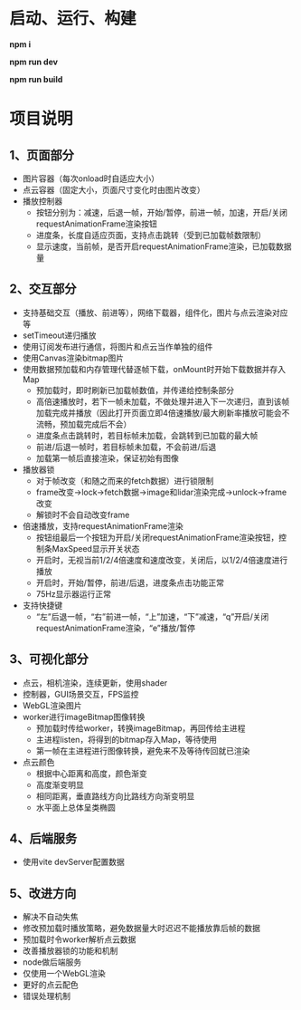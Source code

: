 # 启动、运行、构建
**npm i**

**npm run dev**

**npm run build**


# 项目说明
## 1、页面部分
- 图片容器（每次onload时自适应大小）
- 点云容器（固定大小，页面尺寸变化时由图片改变）
- 播放控制器
    - 按钮分别为：减速，后退一帧，开始/暂停，前进一帧，加速，开启/关闭requestAnimationFrame渲染按钮
    - 进度条，长度自适应页面，支持点击跳转（受到已加载帧数限制）
    - 显示速度，当前帧，是否开启requestAnimationFrame渲染，已加载数据量
## 2、交互部分
- 支持基础交互（播放、前进等），网络下载器，组件化，图片与点云渲染对应等
- setTimeout递归播放
- 使用订阅发布进行通信，将图片和点云当作单独的组件
- 使用Canvas渲染bitmap图片
- 使用数据预加载和内存管理代替逐帧下载，onMount时开始下载数据并存入Map
    - 预加载时，即时刷新已加载帧数值，并传递给控制条部分
    - 高倍速播放时，若下一帧未加载，不做处理并进入下一次递归，直到该帧加载完成并播放（因此打开页面立即4倍速播放/最大刷新率播放可能会不流畅，预加载完成后不会）
    - 进度条点击跳转时，若目标帧未加载，会跳转到已加载的最大帧
    - 前进/后退一帧时，若目标帧未加载，不会前进/后退
    - 加载第一帧后直接渲染，保证初始有图像
- 播放器锁
    - 对于帧改变（和随之而来的fetch数据）进行锁限制
    - frame改变->lock->fetch数据->image和lidar渲染完成->unlock->frame改变
    - 解锁时不会自动改变frame
- 倍速播放，支持requestAnimationFrame渲染
    - 按钮组最后一个按钮为开启/关闭requestAnimationFrame渲染按钮，控制条MaxSpeed显示开关状态
    - 开启时，无视当前1/2/4倍速度和速度改变，关闭后，以1/2/4倍速度进行播放
    - 开启时，开始/暂停，前进/后退，进度条点击功能正常
    - 75Hz显示器运行正常
- 支持快捷键
    - “左”后退一帧，“右”前进一帧，“上”加速，“下”减速，“q”开启/关闭requestAnimationFrame渲染，“e”播放/暂停
## 3、可视化部分
- 点云，相机渲染，连续更新，使用shader
- 控制器，GUI场景交互，FPS监控
- WebGL渲染图片
- worker进行imageBitmap图像转换
    - 预加载时传给worker，转换imageBitmap，再回传给主进程
    - 主进程listen，将得到的bitmap存入Map，等待使用
    - 第一帧在主进程进行图像转换，避免来不及等待传回就已渲染
- 点云颜色
    - 根据中心距离和高度，颜色渐变
    - 高度渐变明显
    - 相同距离，垂直路线方向比路线方向渐变明显
    - 水平面上总体呈类椭圆

## 4、后端服务
- 使用vite devServer配置数据

## 5、改进方向
- 解决不自动失焦
- 修改预加载时播放策略，避免数据量大时迟迟不能播放靠后帧的数据
- 预加载时令worker解析点云数据
- 改善播放器锁的功能和机制
- node做后端服务
- 仅使用一个WebGL渲染
- 更好的点云配色
- 错误处理机制